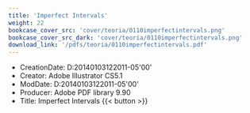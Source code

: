 ```yaml
---
title: 'Imperfect Intervals'
weight: 22
bookcase_cover_src: 'cover/teoria/0110imperfectintervals.png'
bookcase_cover_src_dark: 'cover/teoria/0110imperfectintervals.png'
download_link: '/pdfs/teoria/0110imperfectintervals.pdf'
---
```


- CreationDate: D:20140103122011-05'00'
- Creator: Adobe Illustrator CS5.1
- ModDate: D:20140103122011-05'00'
- Producer: Adobe PDF library 9.90
- Title: Imperfect Intervals
{{< button >}}

